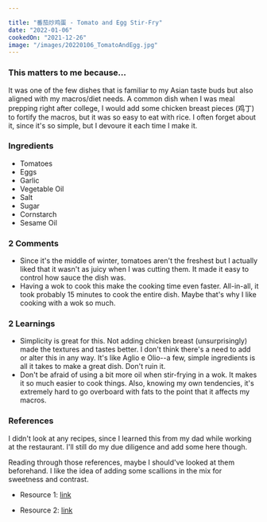 ```yaml
---

title: "番茄炒鸡蛋 - Tomato and Egg Stir-Fry"
date: "2022-01-06"
cookedOn: "2021-12-26"
image: "/images/20220106_TomatoAndEgg.jpg"
---
```


### This matters to me because...

It was one of the few dishes that is familiar to my Asian taste buds but also aligned with my macros/diet needs. A common dish when I was meal prepping right after college, I would add some chicken breast pieces (鸡丁) to fortify the macros, but it was so easy to eat with rice. I often forget about it, since it's so simple, but I devoure it each time I make it.

### Ingredients
* Tomatoes
* Eggs
* Garlic
* Vegetable Oil
* Salt
* Sugar
* Cornstarch
* Sesame Oil


### 2 Comments
* Since it's the middle of winter, tomatoes aren't the freshest but I actually liked that it wasn't as juicy when I was cutting them. It made it easy to control how sauce the dish was.
* Having a wok to cook this make the cooking time even faster. All-in-all, it took probably 15 minutes to cook the entire dish. Maybe that's why I like cooking with a wok so much.

### 2 Learnings
* Simplicity is great for this. Not adding chicken breast (unsurprisingly) made the textures and tastes better. I don't think there's a need to add or alter this in any way. It's like Aglio e Olio--a few, simple ingredients is all it takes to make a great dish. Don't ruin it.
* Don't be afraid of using a bit more oil when stir-frying in a wok. It makes it so much easier to cook things. Also, knowing my own tendencies, it's extremely hard to go overboard with fats to the point that it affects my macros. 

### References

I didn't look at any recipes, since I learned this from my dad while working at the restaurant. I'll still do my due diligence and add some here though.

Reading through those references, maybe I should've looked at them beforehand. I like the idea of adding some scallions in the mix for sweetness and contrast.

- Resource 1: [link](https://adamliaw.com/recipe/stir-fried-tomato-and-egg-%E7%95%AA%E8%8C%84%E7%82%92%E8%9B%8B/) 

- Resource 2: [link](https://thewoksoflife.com/stir-fried-tomato-and-egg/) 
